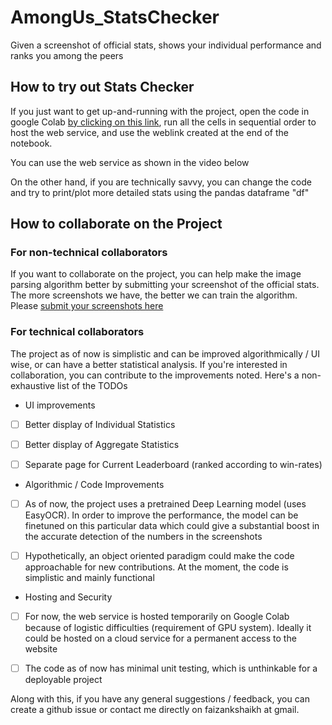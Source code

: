 # AmongUs_StatsChecker
Given a screenshot of official stats, shows your individual performance and ranks you among the peers


## How to try out Stats Checker

If you just want to get up-and-running with the project, open the code in google Colab [by clicking on this link](https://colab.research.google.com/github/faizankshaikh/AmongUs_StatsChecker/blob/main/GetYourStats.ipynb), run all the cells in sequential order to host the web service, and use the weblink created at the end of the notebook. 


You can use the web service as shown in the video below

On the other hand, if you are technically savvy, you can change the code and try to print/plot more detailed stats using the pandas dataframe "df"

## How to collaborate on the Project

### For non-technical collaborators

If you want to collaborate on the project, you can help make the image parsing algorithm better by submitting your screenshot of the official stats. The more screenshots we have, the better we can train the algorithm. Please [submit your screenshots here](https://forms.gle/knaupar22huD2uJo8)

### For technical collaborators

The project as of now is simplistic and can be improved algorithmically / UI wise, or can have a better statistical analysis. If you're interested in collaboration, you can contribute to the improvements noted. Here's a non-exhaustive list of the TODOs

* UI improvements

- [ ] Better display of Individual Statistics
- [ ] Better display of Aggregate Statistics
- [ ] Separate page for Current Leaderboard (ranked according to win-rates)


* Algorithmic / Code Improvements

- [ ] As of now, the project uses a pretrained Deep Learning model (uses EasyOCR). In order to improve the performance, the model can be finetuned on this particular data which could give a substantial boost in the accurate detection of the numbers in the screenshots
- [ ] Hypothetically, an object oriented paradigm could make the code approachable for new contributions. At the moment, the code is simplistic and mainly functional


* Hosting and Security

- [ ] For now, the web service is hosted temporarily on Google Colab because of logistic difficulties (requirement of GPU system). Ideally it could be hosted on a cloud service for a permanent access to the website
- [ ] The code as of now has minimal unit testing, which is unthinkable for a deployable project


Along with this, if you have any general suggestions / feedback, you can create a github issue or contact me directly on faizankshaikh at gmail.
